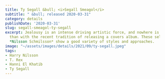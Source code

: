 ```yaml
---
title: Ty Segall &bull; <i>Segall Smeagol</i>
subtitle: " &bull; released 2020-03-31"
category: details
publishDate: '2020-03-31'
slug: segall-smeagol-ty-segall
excerpt: Jealousy is an intense driving artistic force, and nowhere is this more evident
  than with the recent tradition of releasing a covers album. These selections from
  *Nilsson Schmilsson* show a good variety of styles and approaches.
image: "~/assets/images/details/2021/09/ty-segall.jpeg"
tags:
- Harry Nilsson
- T. Rex
- Hanni El Khatib
- Ty Segall
---
```


